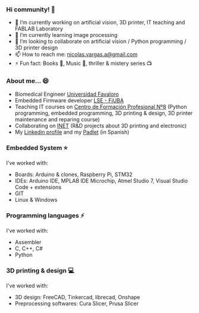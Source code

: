 ### Hi community! 👋
- 🔭 I’m currently working on artificial vision, 3D printer, IT teaching and FABLAB Laboratory
- 🌱 I’m currently learning image processing
- 👯 I’m looking to collaborate on artificial vision / Python programming / 3D printer design
- 📫 How to reach me: nicolas.vargas.a@gmail.com
- ⚡ Fun fact: Books :closed_book:, Music :musical_score:, thriller & mistery series :tv:

### About me... 😄
- Biomedical Engineer [Universidad Favaloro](https://www.favaloro.edu.ar/)
- Embedded Firmware developer [LSE - FiUBA](https://lse.posgrados.fi.uba.ar/)
- Teaching IT courses on [Centro de Formación Profesional Nº8](https://centro8smata.org.ar/) (Python programming, embedded programming, 3D printing & design, 3D printer maintenance and reparing course)
- Collaborating on [INET](https://www.inet.edu.ar/) (R&D projects about 3D printing and electronic)
- My [Linkedin profile](https://www.linkedin.com/in/nvargasalice/) and my [Padlet](https://padlet.com/vargasnicolas/nicol-s-vargas-alice-perfil-profesional-ivuhhjrhps5a8ey6) (in Spanish)

### Embedded System :star:
I've worked with:
* Boards: Arduino & clones, Raspberry Pi, STM32
* IDEs: Arduino IDE, MPLAB IDE Microchip, Atmel Studio 7, Visual Studio Code + extensions
* GIT
* Linux & Windows
  
### Programming languages :zap:
I've worked with:
* Assembler
* C, C++, C#
* Python

### 3D printing & design :computer:
I've worked with:
* 3D design: FreeCAD, Tinkercad, librecad, Onshape
* Preprocessing softwares: Cura Slicer, Prusa Slicer

<!--
**Nicomedes77/Nicomedes77** is a ✨ _special_ ✨ repository because its `README.md` (this file) appears on your GitHub profile.

Here are some ideas to get you started:

- 🔭 I’m currently working on ...
- 🌱 I’m currently learning ...
- 👯 I’m looking to collaborate on ...
- 🤔 I’m looking for help with ...
- 💬 Ask me about ...
- 📫 How to reach me: ...
- 😄 Pronouns: ...
- ⚡ Fun fact: ...
-->
